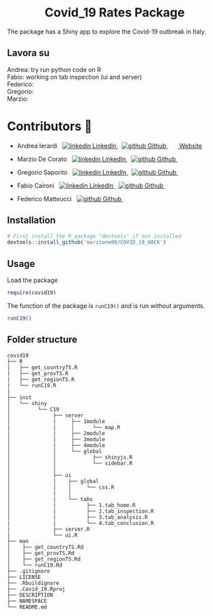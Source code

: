 <h1 align="center"> Covid_19 Rates Package </h1>

The package has a Shiny app to explore the Covid-19 outbreak in Italy.

## Lavora su
Andrea: try run  python code on  R  <br>
Fabio: working on tab inspection (ui and server)<br>
Federico: <br>
Gregorio: <br>
Marzio: <br>


# Contributors :busts_in_silhouette:
- Andrea Ierardi   &nbsp; <a href="https://www.linkedin.com/in/andreaierardi/" rel="nofollow noreferrer">
    <img src="https://i.stack.imgur.com/gVE0j.png" alt="linkedin"> LinkedIn
  </a>  &nbsp;
  <a href="https://github.com/Andreaierardi" rel="nofollow noreferrer"> <img src="https://i.stack.imgur.com/tskMh.png" alt="github"> Github </a> &nbsp; 
  <a href="https://ierardiandrea.com/" rel="nofollow noreferrer">  <img src="https://github.com/Andreaierardi/Master-DataScience-Notes/blob/master/img/website.svg" width=15>  Website </a>
  
- Marzio De Corato &nbsp; <a href="https://www.linkedin.com/in/marzio-de-corato-2351a44b/" rel="nofollow noreferrer">
    <img src="https://i.stack.imgur.com/gVE0j.png" alt="linkedin"> LinkedIn
  </a>  &nbsp;
  <a href="https://github.com/marzione00" rel="nofollow noreferrer"> <img src="https://i.stack.imgur.com/tskMh.png" alt="github"> Github </a> &nbsp; 
   
- Gregorio Saporito &nbsp; <a href="https://www.linkedin.com/in/greg-saporito/" rel="nofollow noreferrer">
    <img src="https://i.stack.imgur.com/gVE0j.png" alt="linkedin"> LinkedIn
  </a>  &nbsp;
  <a href="https://github.com/gregorio-saporito" rel="nofollow noreferrer"> <img src="https://i.stack.imgur.com/tskMh.png" alt="github"> Github </a> &nbsp; 

  
- Fabio Caironi &nbsp; <a href="https://www.linkedin.com/in/fabio-caironi-8361091a2/" rel="nofollow noreferrer">
    <img src="https://i.stack.imgur.com/gVE0j.png" alt="linkedin"> LinkedIn
  </a>  &nbsp;
  <a href="https://github.com/fabio130497" rel="nofollow noreferrer"> <img src="https://i.stack.imgur.com/tskMh.png" alt="github"> Github </a> &nbsp; 
 
  
- Federico Matteucci &nbsp; 
  <a href="https://github.com/De-Rham-Cohomology" rel="nofollow noreferrer"> <img src="https://i.stack.imgur.com/tskMh.png" alt="github"> Github </a> &nbsp; 


## Installation

```R
# First install the R package "devtools" if not installed
devtools::install_github('marzione00/COVID_19_HACK')
```

## Usage

Load the package

```R
require(covid19)
```

The function of the package is `runC19()` and is run without arguments.

```R
runC19()
```

## Folder structure
```
covid19 
├── R
|   ├── get_countryTS.R
|   ├── get_provTS.R
|   ├── get_regionTS.R
|   └── runC19.R
|
├── inst
│   └── shiny
|         └── C19
│              ├── server
│              |     ├── 1module
|              |     |      └── map.R
│              |     ├── 2module
│              |     ├── 3module
│              |     ├── 4module
│              │     └── global
│              │            ├── shinyjs.R
│              │            └── sidebar.R
│              │   
│              ├── ui
│              |    ├── global
│              |    │     └── css.R
│              |    │       
│              |    └── tabs
│              |          ├── 1.tab_home.R
│              |          ├── 2.tab_inspection.R
│              |          ├── 3.tab_analysis.R
|              |          └── 4.tab_conclusion.R
|              ├── server.R
|              └── ui.R
├── man
│    ├── get_countryTS.Rd
│    ├── get_provTS.Rd
│    ├── get_regionTS.Rd
│    └── runC19.Rd
├── .gitignore
├── LICENSE
├── .Rbuildignore
├── .Covid_19.Rproj
├── DESCRIPTION
├── NAMESPACE
└── README.md
```
